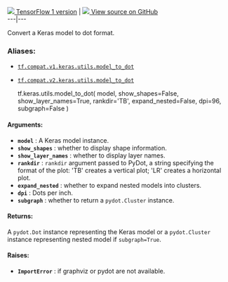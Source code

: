 [ ![](https://tensorflow.google.cn/images/tf_logo_32px.png) TensorFlow 1
version](/versions/r1.15/api_docs/python/tf/keras/utils/model_to_dot) |  [
![](https://tensorflow.google.cn/images/GitHub-Mark-32px.png) View source on
GitHub
](https://github.com/tensorflow/tensorflow/blob/r2.0/tensorflow/python/keras/utils/vis_utils.py#L68-L249)  
---|---  
  
Convert a Keras model to dot format.

### Aliases:

  * [`tf.compat.v1.keras.utils.model_to_dot`](/api_docs/python/tf/keras/utils/model_to_dot)
  * [`tf.compat.v2.keras.utils.model_to_dot`](/api_docs/python/tf/keras/utils/model_to_dot)

    
    
    tf.keras.utils.model_to_dot(
        model,
        show_shapes=False,
        show_layer_names=True,
        rankdir='TB',
        expand_nested=False,
        dpi=96,
        subgraph=False
    )
    

#### Arguments:

  * **`model`** : A Keras model instance.
  * **`show_shapes`** : whether to display shape information.
  * **`show_layer_names`** : whether to display layer names.
  * **`rankdir`** : `rankdir` argument passed to PyDot, a string specifying the format of the plot: 'TB' creates a vertical plot; 'LR' creates a horizontal plot.
  * **`expand_nested`** : whether to expand nested models into clusters.
  * **`dpi`** : Dots per inch.
  * **`subgraph`** : whether to return a `pydot.Cluster` instance.

#### Returns:

A `pydot.Dot` instance representing the Keras model or a `pydot.Cluster`
instance representing nested model if `subgraph=True`.

#### Raises:

  * **`ImportError`** : if graphviz or pydot are not available.

